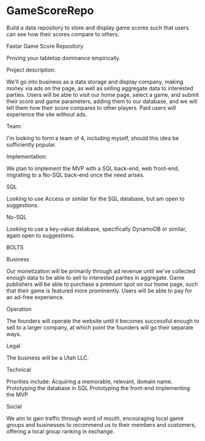 # GameScoreRepo
Build a data repository to store and display game scores such that users can see how their scores compare to others.

Fastar Game Score Repository

Proving your tabletop dominance empirically.

Project description:

We'll go into business as a data storage and display company, making money via ads on the page, as well as selling aggregate data to interested parties. Users will be able to visit our home page, select a game, and submit their score and game parameters, adding them to our database, and we will tell them how their score compares to other players.
Paid users will experience the site without ads.

Team:

I'm looking to form a team of 4, including myself, should this idea be sufficiently popular.

Implementation:

We plan to implement the MVP with a SQL back-end, web front-end, migrating to a No-SQL back-end once the need arises.

SQL

Looking to use Access or similar for the SQL database, but am open to suggestions.

No-SQL

Looking to use a key-value database, specifically DynamoDB or similar, again open to suggestions.

BOLTS

Business

Our monetization will be primarily through ad revenue until we've collected enough data to be able to sell to interested parties in aggregate.
Game publishers will be able to purchase a premium spot on our home page, such that their game is featured more prominently.
Users will be able to pay for an ad-free experience.

Operation

The founders will operate the website until it becomes successful enough to sell to a larger company, at which point the founders will go their separate ways.

Legal

The business will be a Utah LLC.

Technical

Priorities include:
Acquiring a memorable, relevant, domain name.
Prototyping the database in SQL
Prototyping the front-end
Implementing the MVP

Social

We aim to gain traffic through word of mouth, encouraging local game groups and businesses to recommend us to their members and customers, offering a local group ranking in exchange.
